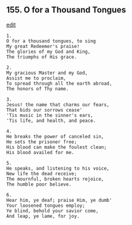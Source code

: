 
## 155.  O for a Thousand Tongues
[edit](https://docs.google.com/document/d/15RT_VdVTs%2D0EvGVcWRCMuDqghPoqVTem/edit?mode=html)




    1.
    O for a thousand tongues, to sing 
    My great Redeemer's praise! 
    The glories of my God and King, 
    The triumphs of His grace. 

    2.
    My gracious Master and my God, 
    Assist me to proclaim, 
    To spread through all the earth abroad, 
    The honors of Thy name. 

    3.
    Jesus! the name that charms our fears, 
    That bids our sorrows cease' 
    'Tis music in the sinner's ears, 
    'Tis life, and health, and peace. 

    4.
    He breaks the power of canceled sin, 
    He sets the prisoner free; 
    His blood can make the foulest clean; 
    His blood availed for me. 

    5.
    He speaks, and listening to his voice, 
    New life the dead receive; 
    The mournful, broken hearts rejoice, 
    The humble poor believe. 

    6.
    Hear him, ye deaf; praise Him, ye dumb' 
    Your loosened tongues employ; 
    Ye blind, behold your savior come, 
    And leap, ye lame, for joy.
